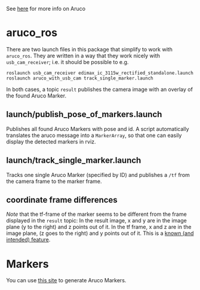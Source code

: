 See
[here](https://www.uco.es/investiga/grupos/ava/node/26)
for more info on Aruco

# aruco_ros

There are two launch files in this package that simplify to work with
`aruco_ros`.  They are written in a way that they work nicely with
`usb_cam_receiver`; i.e. it should be possible to e.g.

    roslaunch usb_cam_receiver edimax_ic_3115w_rectified_standalone.launch
    roslaunch aruco_with_usb_cam track_single_marker.launch

In both cases, a topic `result` publishes the camera image with an overlay of
the found Aruco Marker.


## launch/publish_pose_of_markers.launch

Publishes all found Aruco Markers with pose and id.
A script automatically translates the aruco message into a `MarkerArray`, so
that one can easily display the detected markers in rviz.


## launch/track_single_marker.launch

Tracks one single Aruco Marker (specified by ID) and publishes a `/tf` from the
camera frame to the marker frame.


## coordinate frame differences

*Note* that the tf-frame of the marker seems to be different from the frame
displayed in the `result` topic: In the result image, x and y are in the image
plane (y to the right) and z points out of it.  In the tf frame, x and z are in
the image plane, (z goes to the right) and y points out of it.
This is a
[known (and intended) feature](https://github.com/pal-robotics/aruco_ros/issues/19).



# Markers

You can use
[this site](http://chev.me/arucogen/)
to generate Aruco Markers.
